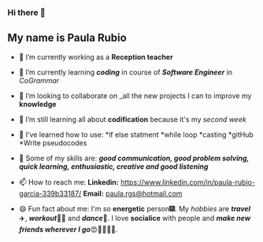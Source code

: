 ### Hi there 👋

## My name is Paula Rubio
- 🔭 I’m currently working as a **Reception teacher**
  
- 🌱 I’m currently learning ***coding*** in course of ***Software Engineer*** in _CoGrammar_
  
- 👯 I’m looking to collaborate on _all the new projects I can to improve my **knowledge**
  
- 🤔 I’m still learning all about **codification** because it's my _second week_
  
- 🫡 I've learned how to use:
   *if else statment
   *while loop
   *casting
   *gitHub
   *Write pseudocodes
  
- 💬 Some of my skills are: ***good communication, good problem solving, quick learning, enthusiastic, creative and good listening***
  
- 📫 How to reach me:
    **Linkedin:** https://www.linkedin.com/in/paula-rubio-garcia-339b33187/
    **Email:** paula.rgs@hotmail.com
- 😄 Fun fact about me: I'm so **energetic** person🎆. My _hobbies_ are ***travel***✈️, ***workout***🏋️‍♀️ and ***dance***💃. I love **socialice** with people and ***make new friends wherever I go***😍👯‍♂️👯‍♂️.

